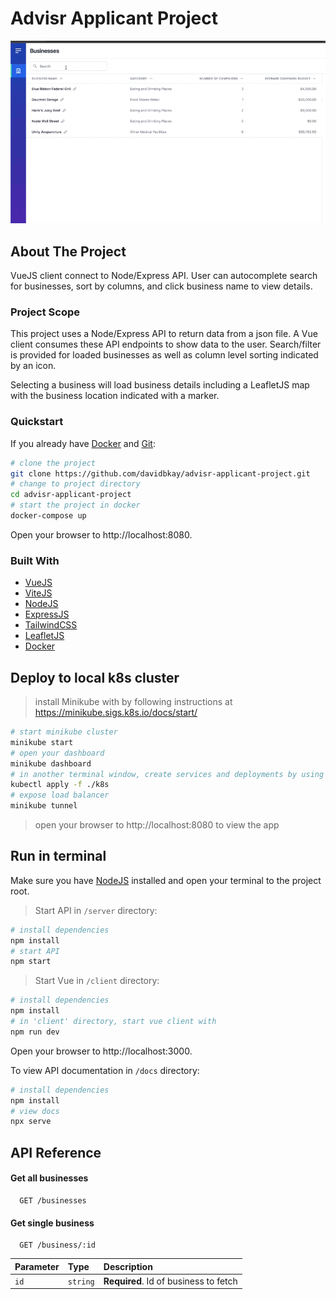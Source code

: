 # Advisr Applicant Project

![Alt Text](advisr-demo.gif)

## About The Project

VueJS client connect to Node/Express API. User can autocomplete search for businesses, sort by columns, and click business name to view details.

### Project Scope

This project uses a Node/Express API to return data from a json file. A Vue client consumes these API endpoints to show data to the user. Search/filter is provided for loaded businesses as well as column level sorting indicated by an icon.

Selecting a business will load business details including a LeafletJS map with the business location indicated with a marker.

### Quickstart

If you already have [Docker](https://docker.io) and [Git](https://git-scm.com/book/en/v2/Getting-Started-Installing-Git):
```bash
# clone the project
git clone https://github.com/davidbkay/advisr-applicant-project.git
# change to project directory
cd advisr-applicant-project
# start the project in docker
docker-compose up
```

Open your browser to http://localhost:8080.

### Built With

* [VueJS](https://vuejs.org)
* [ViteJS](https://vitejs.dev)
* [NodeJS](https://nodejs.org)
* [ExpressJS](https://expressjs.com)
* [TailwindCSS](https://tailwindcss.com)
* [LeafletJS](https://leafletjs.com/)
* [Docker](https:/docker.io/)

## Deploy to local k8s cluster

> install Minikube with by following instructions at https://minikube.sigs.k8s.io/docs/start/

```bash
# start minikube cluster
minikube start
# open your dashboard
minikube dashboard
# in another terminal window, create services and deployments by using all files in ./k8s directory
kubectl apply -f ./k8s
# expose load balancer
minikube tunnel
```

> open your browser to http://localhost:8080 to view the app

## Run in terminal

Make sure you have [NodeJS](https://nodejs.org) installed and open your terminal to the project root.

> Start API in `/server` directory:

```bash
# install dependencies
npm install
# start API
npm start
```

> Start Vue in `/client` directory:
```bash
# install dependencies
npm install
# in 'client' directory, start vue client with
npm run dev
```

Open your browser to http://localhost:3000.

To view API documentation in `/docs` directory:
```bash
# install dependencies
npm install
# view docs
npx serve
```

## API Reference

#### Get all businesses

```http
  GET /businesses
```

#### Get single business

```http
  GET /business/:id
```

| Parameter | Type     | Description                       |
| :-------- | :------- | :-------------------------------- |
| `id`      | `string` | **Required**. Id of business to fetch |